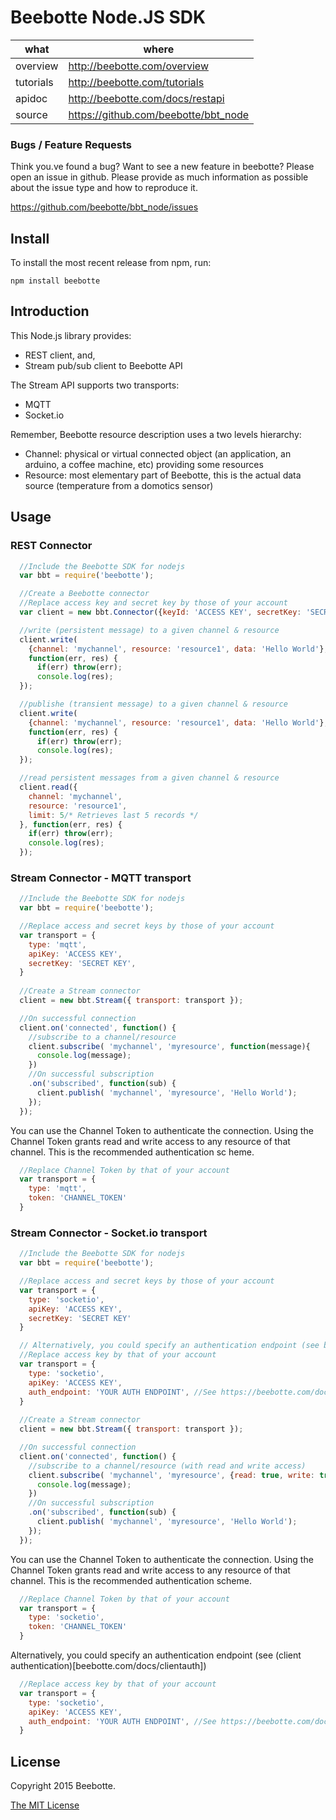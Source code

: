 Beebotte Node.JS SDK
====================

| what          | where                                  |
|---------------|----------------------------------------|
| overview      | http://beebotte.com/overview           |
| tutorials     | http://beebotte.com/tutorials          |
| apidoc        | http://beebotte.com/docs/restapi       |
| source        | https://github.com/beebotte/bbt_node   |

### Bugs / Feature Requests

Think you.ve found a bug? Want to see a new feature in beebotte? Please open an
issue in github. Please provide as much information as possible about the issue type and how to reproduce it.

  https://github.com/beebotte/bbt_node/issues

## Install

To install the most recent release from npm, run:

    npm install beebotte

## Introduction

This Node.js library provides: 
* REST client, and,
* Stream pub/sub client to Beebotte API

The Stream API supports two transports:
* MQTT
* Socket.io

Remember, Beebotte resource description uses a two levels hierarchy:
  - Channel: physical or virtual connected object (an application, an arduino, a coffee machine, etc) providing some resources
  - Resource: most elementary part of Beebotte, this is the actual data source (temperature from a domotics sensor)

## Usage

### REST Connector

```javascript
  //Include the Beebotte SDK for nodejs
  var bbt = require('beebotte');

  //Create a Beebotte connector
  //Replace access key and secret key by those of your account
  var client = new bbt.Connector({keyId: 'ACCESS KEY', secretKey: 'SECRET KEY'});

  //write (persistent message) to a given channel & resource
  client.write(
    {channel: 'mychannel', resource: 'resource1', data: 'Hello World'},
    function(err, res) {
      if(err) throw(err);
      console.log(res);
  });

  //publishe (transient message) to a given channel & resource
  client.write(
    {channel: 'mychannel', resource: 'resource1', data: 'Hello World'},
    function(err, res) {
      if(err) throw(err);
      console.log(res);
  });

  //read persistent messages from a given channel & resource
  client.read({
    channel: 'mychannel',
    resource: 'resource1', 
    limit: 5/* Retrieves last 5 records */
  }, function(err, res) {
    if(err) throw(err);
    console.log(res);
  });
```

### Stream Connector - MQTT transport

```javascript
  //Include the Beebotte SDK for nodejs
  var bbt = require('beebotte');

  //Replace access and secret keys by those of your account
  var transport = {
    type: 'mqtt',
    apiKey: 'ACCESS KEY', 
    secretKey: 'SECRET KEY',
  }
  
  //Create a Stream connector
  client = new bbt.Stream({ transport: transport });

  //On successful connection
  client.on('connected', function() {
    //subscribe to a channel/resource 
    client.subscribe( 'mychannel', 'myresource', function(message){
      console.log(message);
    })
    //On successful subscription
    .on('subscribed', function(sub) {
      client.publish( 'mychannel', 'myresource', 'Hello World');
    });
  });
```

You can use the Channel Token to authenticate the connection. Using the Channel Token grants read and write access to any resource of that channel. This is the recommended authentication sc
heme.
```javascript
  //Replace Channel Token by that of your account
  var transport = {
    type: 'mqtt',
    token: 'CHANNEL_TOKEN'
  }
```

### Stream Connector - Socket.io transport

```javascript
  //Include the Beebotte SDK for nodejs
  var bbt = require('beebotte');

  //Replace access and secret keys by those of your account
  var transport = {
    type: 'socketio',
    apiKey: 'ACCESS KEY',
    secretKey: 'SECRET KEY'
  }

  // Alternatively, you could specify an authentication endpoint (see beebotte.com/docs/clientauth)
  //Replace access key by that of your account
  var transport = {
    type: 'socketio',
    apiKey: 'ACCESS KEY', 
    auth_endpoint: 'YOUR AUTH ENDPOINT', //See https://beebotte.com/docs/clientauth 
  }
  
  //Create a Stream connector
  client = new bbt.Stream({ transport: transport });

  //On successful connection
  client.on('connected', function() {
    //subscribe to a channel/resource (with read and write access)
    client.subscribe( 'mychannel', 'myresource', {read: true, write: true}, function(message){
      console.log(message);
    })
    //On successful subscription
    .on('subscribed', function(sub) {
      client.publish( 'mychannel', 'myresource', 'Hello World');
    });
  });
```

You can use the Channel Token to authenticate the connection. Using the Channel Token grants read and write access to any resource of that channel. This is the recommended authentication scheme.
```javascript
  //Replace Channel Token by that of your account
  var transport = {
    type: 'socketio',
    token: 'CHANNEL_TOKEN'
  }
```

Alternatively, you could specify an authentication endpoint (see (client authentication)[beebotte.com/docs/clientauth])
```javascript
  //Replace access key by that of your account
  var transport = {
    type: 'socketio',
    apiKey: 'ACCESS KEY',
    auth_endpoint: 'YOUR AUTH ENDPOINT', //See https://beebotte.com/docs/clientauth
  }
```

## License
Copyright 2015 Beebotte.

[The MIT License](http://opensource.org/licenses/MIT)
